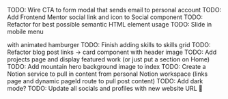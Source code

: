 TODO: Wire CTA to form modal that sends email to personal account
TODO: Add Frontend Mentor social link and icon to Social component
TODO: Refactor for best possible semantic HTML element usage
TODO: Slide in mobile menu <aside> with animated hamburger
TODO: Finish adding skills to skills grid
TODO: Refactor blog post links -> card component with header image
TODO: Add projects page and display featured work (or just put a section on Home)
TODO: Add mountain hero background image to index
TODO: Create a Notion service to pull in content from personal Notion workspace (links page and dynamic pageId route to pull post content)
TODO: Add dark mode?
TODO: Update all socials and profiles with new website URL 🎉
